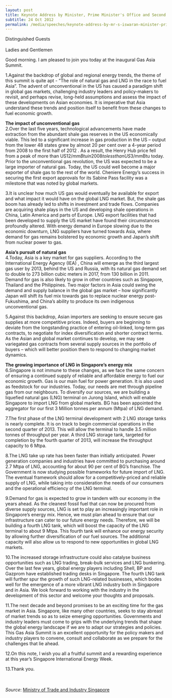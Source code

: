 ```yaml
---
layout: post
title: Keynote Address by Minister, Prime Minister's Office and Second Minister for Home Affairs and Trade & Industry S Iswaran at the Gas Asia Summit Networking and Conference
subtitle: 24 Oct 2012
permalink: /media/speeches/keynote-address-by-mr-s-iswaran-minister-prime-minister's-office-and-second-minister-for-home-affairs-and-trade-industry-at-the-gas-asia-summit
---
```


Distinguished Guests  
<br>
Ladies and Gentlemen

Good morning. I am pleased to join you today at the inaugural Gas Asia Summit. 

1.Against the backdrop of global and regional energy trends, the theme of this summit is quite apt - “The role of natural gas and LNG in the race to fuel Asia”. The advent of unconventional in the US has caused a paradigm shift in global gas markets, challenging industry leaders and policy-makers to revisit, and perhaps revise, long-held assumptions and assess the impact of these developments on Asian economies. It is imperative that Asia understand these trends and position itself to benefit from these changes to fuel economic growth.

**The impact of unconventional gas**  
2.Over the last five years, technological advancements have made extraction from the abundant shale gas reserves in the US economically viable. This led to a significant increase in gas production in the US – output from the lower 48 states grew by almost 20 per cent over a 4-year period from 2008 to the first half of 2012 . As a result, the Henry Hub price fell from a peak of more than US$12/mmBtu in 2008 to less than US$3/mmBtu today. Prior to the unconventional gas revolution, the US was expected to be a large importer of natural gas. Today, the US could well become a major exporter of shale gas to the rest of the world. Cheniere Energy’s success in securing the first export approvals for its Sabine Pass facility was a milestone that was noted by global markets.

3.It is unclear how much US gas would eventually be available for export and what impact it would have on the global LNG market. But, the shale gas boom has already led to shifts in investment and trade flows. Companies are acquiring shale plays in the US and developing shale operations in China, Latin America and parts of Europe. LNG export facilities that had been developed to supply the US market have found their circumstances profoundly altered. With energy demand in Europe slowing due to the economic downturn, LNG suppliers have turned towards Asia, where demand for gas remains bolstered by economic growth and Japan’s shift from nuclear power to gas.

**Asia’s pursuit of natural gas**  
4.Today, Asia is a key market for gas suppliers. According to the International Energy Agency (IEA) , China will emerge as the third largest gas user by 2013, behind the US and Russia, with its natural gas demand set to double to 273 billion cubic meters in 2017, from 130 billion in 2011. Demand for gas is also likely to grow in other countries such as Singapore, Thailand and the Philippines. Two major factors in Asia could swing the demand and supply balance in the global gas market – how significantly Japan will shift its fuel mix towards gas to replace nuclear energy post-Fukushima, and China’s ability to produce its own indigenous unconventional gas.

5.Against this backdrop, Asian importers are seeking to ensure secure gas supplies at more competitive prices. Indeed, buyers are beginning to deviate from the longstanding practice of entering oil-linked, long-term gas contracts, to negotiate for index diversification and shorter contract terms. As the Asian and global market continues to develop, we may see variegated gas contracts from several supply sources in the portfolio of buyers – which will better position them to respond to changing market dynamics.

**The growing importance of LNG in Singapore’s energy mix**  
6.Singapore is not immune to these changes, as we face the same concern of ensuring a continued supply of reliable and affordable energy to fuel our economic growth. Gas is our main fuel for power generation. It is also used as feedstock for our industries. Today, our needs are met through pipeline gas from our neighbours. To diversify our sources, we are building a liquefied natural gas (LNG) terminal on Jurong Island, which will enable Singapore to import LNG from global markets. BG has been appointed the aggregator for our first 3 Million tonnes per annum (Mtpa) of LNG demand.

7.The first phase of the LNG terminal development with 2 LNG storage tanks is nearly complete. It is on track to begin commercial operations in the second quarter of 2013. This will allow the terminal to handle 3.5 million tonnes of throughput per year. A third LNG storage tank, targeted for completion by the fourth quarter of 2013, will increase the throughput capacity to 6 Mtpa.

8.The LNG take up rate has been faster than initially anticipated. Power generation companies and industries have committed to purchasing around 2.7 Mtpa of LNG, accounting for about 90 per cent of BG’s franchise. The Government is now studying possible frameworks for future import of LNG. The eventual framework should allow for a competitively-priced and reliable supply of LNG, while taking into consideration the needs of our consumers and the operational efficiency of the LNG terminal.

9.Demand for gas is expected to grow in tandem with our economy in the years ahead. As the cleanest fossil fuel that can now be procured from diverse supply sources, LNG is set to play an increasingly important role in Singapore’s energy mix. Hence, we must plan ahead to ensure that our infrastructure can cater to our future energy needs. Therefore, we will be building a fourth LNG tank, which will boost the capacity of the LNG terminal to about 9 Mtpa. This fourth tank will enhance our energy security by allowing further diversification of our fuel sources. The additional capacity will also allow us to respond to new opportunities in global LNG markets. 

10.The increased storage infrastructure could also catalyse business opportunities such as LNG trading, break-bulk services and LNG bunkering. Over the last few years, global energy players including Shell, BP and Gazprom have established trading desks in Singapore. The fourth LNG tank will further spur the growth of such LNG-related businesses, which bodes well for the emergence of a more vibrant LNG industry both in Singapore and in Asia. We look forward to working with the industry in the development of this sector and welcome your thoughts and proposals.

11.The next decade and beyond promises to be an exciting time for the gas market in Asia. Singapore, like many other countries, seeks to stay abreast of market trends so as to seize emerging opportunities. Governments and industry leaders must come to grips with the underlying trends that shape the global energy landscape if we are to adapt our strategies and policies. This Gas Asia Summit is an excellent opportunity for the policy makers and industry players to convene, consult and collaborate as we prepare for the challenges that lie ahead.

12.On this note, I wish you all a fruitful summit and a rewarding experience at this year’s Singapore International Energy Week.

13.Thank you.
<br><br><br>

*Source*: [<a href="https://www.mti.gov.sg/" target="_blank">Ministry of Trade and Industry Singapore</a>](https://www.mti.gov.sg/)
